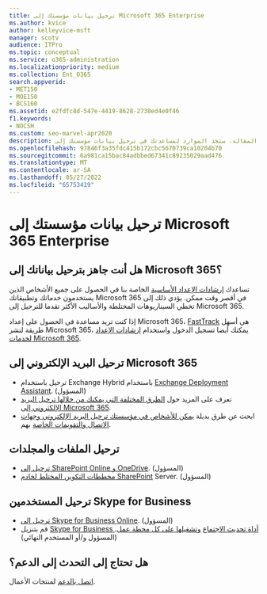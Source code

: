 ```yaml
---
title: ترحيل بيانات مؤسستك إلى Microsoft 365 Enterprise
ms.author: kvice
author: kelleyvice-msft
manager: scotv
audience: ITPro
ms.topic: conceptual
ms.service: o365-administration
ms.localizationpriority: medium
ms.collection: Ent_O365
search.appverid:
- MET150
- MOE150
- BCS160
ms.assetid: e2fdfc8d-547e-4419-8628-2738ed4e0f46
f1.keywords:
- NOCSH
ms.custom: seo-marvel-apr2020
description: في هذه المقالة، ستجد الموارد لمساعدتك في ترحيل بيانات مؤسستك إلى Microsoft 365.
ms.openlocfilehash: 97846f3a35fdc415b172cbc5670739ca10204b70
ms.sourcegitcommit: 6a981ca15bac84adbbed67341c89235029aad476
ms.translationtype: MT
ms.contentlocale: ar-SA
ms.lasthandoff: 05/27/2022
ms.locfileid: "65753419"
---
```

# <a name="migrate-your-organization-data-to-microsoft-365-enterprise"></a>ترحيل بيانات مؤسستك إلى Microsoft 365 Enterprise

## <a name="ready-to-migrate-your-data-to-microsoft-365"></a>هل أنت جاهز بترحيل بياناتك إلى Microsoft 365؟

تساعدك [إرشادات الإعداد الأساسية](https://support.office.com/article/Set-up-Office-365-for-business-6a3a29a0-e616-4713-99d1-15eda62d04fa) الخاصة بنا في الحصول على جميع الأشخاص الذين يستخدمون خدماتك وتطبيقاتك Microsoft 365 في أقصر وقت ممكن. يؤدي ذلك إلى تخطي السيناريوهات المختلطة والأساليب الأكثر تقدما للترحيل إلى Microsoft 365. 
  
إذا كنت تريد مساعدة في الحصول على إعداد Microsoft 365، [FastTrack](https://fasttrack.microsoft.com/office) هي أسهل طريقة لنشر Microsoft 365، يمكنك أيضا تسجيل الدخول واستخدام [إرشادات الإعداد لخدمات Microsoft 365](setup-guides-for-microsoft-365.md).

## <a name="migrate-email-to-microsoft-365"></a>ترحيل البريد الإلكتروني إلى Microsoft 365
- ترحيل باستخدام Exchange Hybrid باستخدام [Exchange Deployment Assistant](https://technet.microsoft.com/exdeploy2013). (المسؤول)
- تعرف على المزيد حول [الطرق المختلفة التي يمكنك من خلالها ترحيل البريد الإلكتروني إلى Microsoft 365](https://support.office.com/article/Ways-to-migrate-multiple-email-accounts-to-Office-365-0a4913fe-60fb-498f-9155-a86516418842).
- ابحث عن طرق بديلة [يمكن للأشخاص في مؤسستك ترحيل البريد الإلكتروني وجهات الاتصال والتقويمات الخاصة](https://support.office.com/article/Migrate-email-and-contacts-to-Office-365-for-business-a3e3bddb-582e-4133-8670-e61b9f58627e) بهم.

## <a name="migrate-files-and-folders"></a>ترحيل الملفات والمجلدات
- [ترحيل إلى SharePoint Online و OneDrive](/sharepointmigration/migrate-to-sharepoint-online). (المسؤول)
- [مخططات التكوين المختلط لخادم SharePoint](/SharePoint/hybrid/configuration-roadmaps) Server. (المسؤول)

## <a name="migrate-skype-for-business-users"></a>ترحيل المستخدمين Skype for Business
- [ترحيل إلى Skype for Business Online](/SkypeForBusiness/hybrid/move-users-between-on-premises-and-cloud?bc=%2fSkypeForBusiness%2fbreadcrumb%2ftoc.json&toc=%2fSkypeForBusiness%2ftoc.json). (المسؤول)
- قم بتنزيل [Skype for Business أداة تحديث الاجتماع](https://www.microsoft.com/download/details.aspx?id=51659) [وتشغيلها على كل محطة عمل](https://support.office.com/article/Meeting-Update-Tool-for-Skype-for-Business-and-Lync-2b525fe6-ed0f-4331-b533-c31546fcf4d4). (المسؤول و/أو المستخدم النهائي)
  
## <a name="need-to-talk-to-support"></a>هل تحتاج إلى التحدث إلى الدعم؟
[اتصل بالدعم](https://support.office.com/article/32a17ca7-6fa0-4870-8a8d-e25ba4ccfd4b) لمنتجات الأعمال.